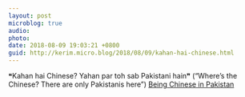 ```yaml
---
layout: post
microblog: true
audio: 
photo: 
date: 2018-08-09 19:03:21 +0800
guid: http://kerim.micro.blog/2018/08/09/kahan-hai-chinese.html
---
```

❝Kahan hai Chinese? Yahan par toh sab Pakistani hain❞ (“Where’s the Chinese? There are only Pakistanis here”) [Being Chinese in Pakistan](https://www.dawn.com/news/1425738)
